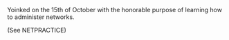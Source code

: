 Yoinked on the 15th of October with the honorable purpose of learning how to administer networks.

(See NETPRACTICE)
